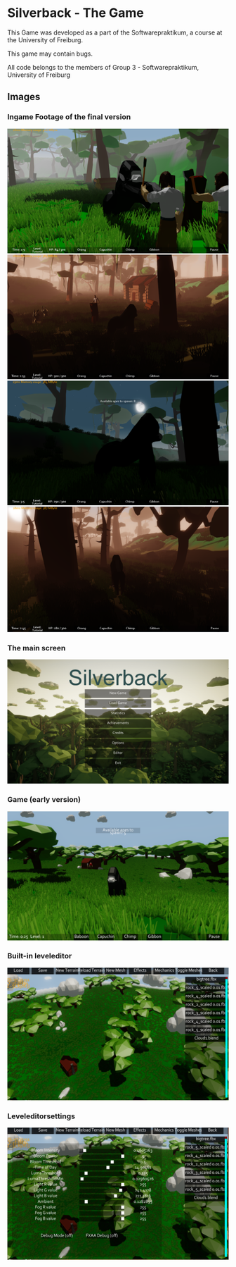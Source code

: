 # Silverback - The Game

This Game was developed as a part of the Softwarepraktikum,
a course at the University of Freiburg.

This game may contain bugs.

All code belongs to the members of Group 3 - Softwarepraktikum, University of Freiburg 

##  Images

### Ingame Footage of the final version
![](./assets/Silverback_1.png)
![](./assets/Silverback_2.png)
![](./assets/Silverback_3.png)
![](./assets/Silverback_4.png)

### The main screen
![](./assets/5.png)

### Game (early version)
![](./assets/6.png)

### Built-in leveleditor
![](./assets/7.png)

### Leveleditorsettings
![](./assets/8.png)
